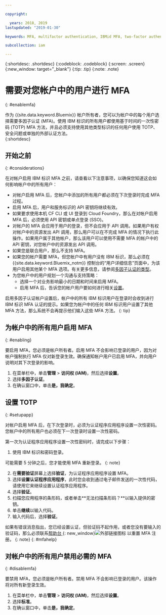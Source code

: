 ```yaml
---

copyright:

  years: 2018, 2019
lastupdated: "2019-01-30"

keywords: MFA, multifactor authentication, IBMid MFA, two-factor authentication, account MFA, time-based one-time passcode, TOTP

subcollection: iam

---
```


{:shortdesc: .shortdesc}
{:codeblock: .codeblock}
{:screen: .screen}
{:new_window: target="_blank"}
{:tip: .tip}
{:note: .note}

# 需要对您帐户中的用户进行 MFA
{: #enablemfa}

作为 {{site.data.keyword.Bluemix}} 帐户所有者，您可以为帐户中的每个用户选择需要多因子认证 (MFA)。使用 IBM 标识的所有用户都使用基于时间的一次性密码 (TOTP) MFA 方法，并且必须支持使用其他类型标识的任何用户使用 TOTP、安全问题或单独的外部认证方法。  
{:shortdesc}

## 开始之前
{: #considerations}

在对帐户启用 IBM 标识 MFA 之前，请查看以下注意事项，以确保您知道这会如何影响帐户中的所有用户：

* 对帐户启用 MFA 后，您帐户中添加的所有用户都必须在下次登录时完成 MFA 过程。
* 启用 MFA 后，用户和服务标识的 API 密钥将继续有效。
* 如果要求使用本机 CF CLI 或 UI 登录到 Cloud Foundry，那么在对帐户启用 MFA 后，必须使用 API 密钥或单点登录 (SSO)。
* 对帐户的 MFA 会应用于用户的登录，但不会应用于 API 调用。如果用户有权对帐户中的资源发出 API 调用，那么用户可以在不完成 MFA 的情况下执行此操作。如果用户属于其他帐户，那么该用户可以使用不需要 MFA 的帐户中的 API 密钥，对您帐户中的资源发出 API 调用。
* 如果您是联合用户，那么不支持 MFA。
* 如果您的帐户需要 MFA，但您帐户中有用户没有 IBM 标识，那么必须在 {{site.data.keyword.Bluemix_notm}} 控制台的“用户详细信息”页面中，为该用户启用其他某个 MFA 选项。有关更多信息，请参阅[多因子认证的类型](/docs/iam?topic=iam-types#types)。
* 为您帐户中的用户规划一个沟通与支持策略：
  * 选择一个对业务影响最小的日期和时间来启用 MFA。
  * 启用 MFA 后，告诉您的帐户用户要如何进行相关[设置](/docs/iam?topic=iam-enablemfa#setupapp)。

启用多因子认证帐户设置后，帐户中的所有 IBM 标识用户在登录时会收到进行 IBM 标识 MFA 认证的提示。如果您为帐户中的任何 IBM 标识用户设置了其他 MFA 方法，那么系统不会再提示他们输入这些 MFA 方法。
{: tip}

## 为帐户中的所有用户启用 MFA
{: #enabling}

要启用 MFA，您必须是帐户所有者。启用 MFA 不会影响已登录的用户，因为对帐户强制执行 MFA 仅对新登录生效。确保通知帐户用户已启用 MFA，并向用户说明对其下次登录的影响。

1. 在菜单栏中，单击**管理** &gt; **访问权 (IAM)**，然后选择**设置**。
2. 选择**多因子认证**。
3. 在确认窗口中，单击**是，我确定**。

## 设置 TOTP
{: #setupapp}

对帐户启用 MFA 后，在下次登录时，必须为认证程序应用程序设置一次性密码。您帐户中的所有用户也必须在下一次登录时设置一次性密码。

第一次为认证程序应用程序设置一次性密码时，请完成以下步骤：

1. 使用 IBM 标识和密码登录。

  可能需要 5 分钟之后，您才能使用 MFA 重新登录。
  {: note}

2. 在**需要验证**屏幕上选择**验证**，为认证程序应用程序设置 MFA。
3. 选择**设置认证程序应用程序**，此时您会收到通过电子邮件发送的一次性代码，请使用它来继续设置认证程序应用程序。
4. 选择**验证**。
5. 扫描您应用程序的条形码，或者单击**无法扫描条形码？**以输入提供的密钥。
6. 单击**继续**以输入代码。
7. 输入代码后，选择**验证**。

如果有错误消息指出，您已经设置认证，但验证码不起作用，或者您没有要输入的验证码，那么必须联系[帮助台 ](https://www.ibm.com/ibmid/myibm/help/us/helpdesk.html){: new_window}![外部链接图标](../icons/launch-glyph.svg "外部链接图标") 以重置 MFA 注册。
{: note}
{: #mfahelp}

## 对帐户中的所有用户禁用必需的 MFA
{: #disablemfa}

要禁用 MFA，您必须是帐户所有者。禁用 MFA 不会影响已登录的用户。该操作将对所有新登录生效。

1. 在菜单栏中，单击**管理** &gt; **访问权 (IAM)**，然后选择**设置**。
2. 选择**标准**。
3. 在确认窗口中，单击**是，我确定**。
